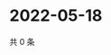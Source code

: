 # 2022-05-18

共 0 条

<!-- BEGIN WEIBO -->
<!-- 最后更新时间 Wed May 18 2022 20:09:52 GMT+0800 (China Standard Time) -->

<!-- END WEIBO -->
